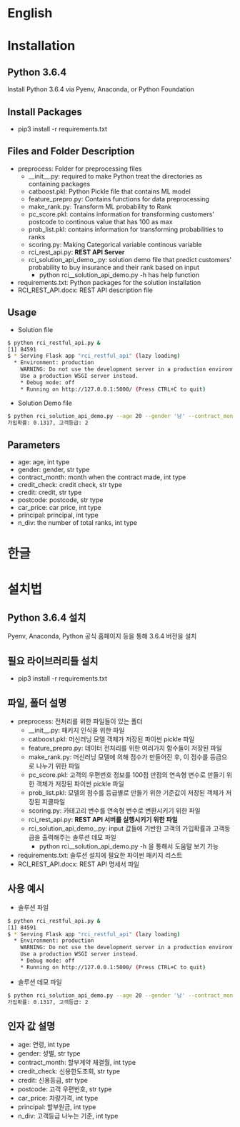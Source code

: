 # English
# Installation

## Python 3.6.4

Install Python 3.6.4 via Pyenv, Anaconda, or Python Foundation

## Install Packages
- pip3 install -r requirements.txt

## Files and Folder Description
- preprocess: Folder for preprocessing files
	- \_\_init\_\_.py: required to make Python treat the directories as containing packages
	- catboost.pkl: Python Pickle file that contains ML model
	- feature\_prepro.py: Contains functions for data preprocessing
	- make\_rank.py: Transform ML probability to Rank
	- pc\_score.pkl: contains information for transforming customers' postcode to continous value that has 100 as max
	- prob\_list.pkl: contains information for transforming probabilities to ranks
	- scoring.py: Making Categorical variable continous variable
	- rci\_rest\_api.py: **REST API Server**
	- rci\_solution\_api\_demo_.py: solution demo file that predict customers' probability to buy insurance and their rank based on input
		- python rci\__solution\_api\_demo.py -h has help function
- requirements.txt: Python packages for the solution installation
- RCI\_REST\_API.docx: REST API description file

## Usage

- Solution file
```sh
$ python rci_restful_api.py &
[1] 84591
$ * Serving Flask app "rci_restful_api" (lazy loading)
  * Environment: production
    WARNING: Do not use the development server in a production environment.
    Use a production WSGI server instead.
    * Debug mode: off
    * Running on http://127.0.0.1:5000/ (Press CTRL+C to quit)
```

- Solution Demo file
```sh
$ python rci_solution_api_demo.py --age 20 --gender '남' --contract_month 12 --credit_check '조건부' --credit '7~9' --postcode '07' --car_price 20000000 --principal 19000000 --n_div 5
가입확률: 0.1317, 고객등급: 2
```

## Parameters

- age: age, int type
- gender: gender, str type
- contract\_month: month when the contract made, int type
- credit\_check: credit check, str type
- credit: credit, str type
- postcode: postcode, str type
- car\_price: car price, int type
- principal: principal, int type
- n\_div: the number of total ranks, int type





# 한글
# 설치법

## Python 3.6.4 설치

Pyenv, Anaconda, Python 공식 홈페이지 등을 통해 3.6.4 버전을 설치

## 필요 라이브러리들 설치
- pip3 install -r requirements.txt

## 파일, 폴더 설명
- preprocess: 전처리를 위한 파일들이 있는 폴더
	- \_\_init\_\_.py: 패키지 인식을 위한 파일
	- catboost.pkl: 머신러닝 모델 객체가 저장된 파이썬 pickle 파일
	- feature\_prepro.py: 데이터 전처리를 위한 여러가지 함수들이 저장된 파일
	- make\_rank.py: 머신러닝 모델에 의해 점수가 만들어진 후, 이 점수를 등급으로 나누기 위한 파일
	- pc\_score.pkl: 고객의 우편번호 정보를 100점 만점의 연속형 변수로 만들기 위한 객체가 저장된 파이썬 pickle 파일
	- prob\_list.pkl: 모델의 점수를 등급별로 만들기 위한 기준값이 저장된 객체가 저장된 피클파일
	- scoring.py: 카테고리 변수를 연속형 변수로 변환시키기 위한 파일
	- rci\_rest\_api.py: **REST API 서버를 실행시키기 위한 파일**
	- rci\_solution\_api\_demo_.py: input 값들에 기반한 고객의 가입확률과 고객등급을 출력해주는 솔루션 데모 파일
		- python rci\__solution\_api\_demo.py -h 을 통해서 도움말 보기 가능
- requirements.txt: 솔루션 설치에 필요한 파이썬 패키지 리스트
- RCI\_REST\_API.docx: REST API 명세서 파일

## 사용 예시

- 솔루션 파일
```sh
$ python rci_restful_api.py &
[1] 84591
$ * Serving Flask app "rci_restful_api" (lazy loading)
  * Environment: production
    WARNING: Do not use the development server in a production environment.
    Use a production WSGI server instead.
    * Debug mode: off
    * Running on http://127.0.0.1:5000/ (Press CTRL+C to quit)
```

- 솔루션 데모 파일
```sh
$ python rci_solution_api_demo.py --age 20 --gender '남' --contract_month 12 --credit_check '조건부' --credit '7~9' --postcode '07' --car_price 20000000 --principal 19000000 --n_div 5
가입확률: 0.1317, 고객등급: 2
```

## 인자 값 설명

- age: 연령, int type
- gender: 성별, str type
- contract\_month: 할부계약 체결월, int type
- credit\_check: 신용한도조회, str type
- credit: 신용등급, str type
- postcode: 고객 우편번호, str type
- car\_price: 차량가격, int type
- principal: 할부원금, int type
- n\_div: 고객등급 나누는 기준, int type
